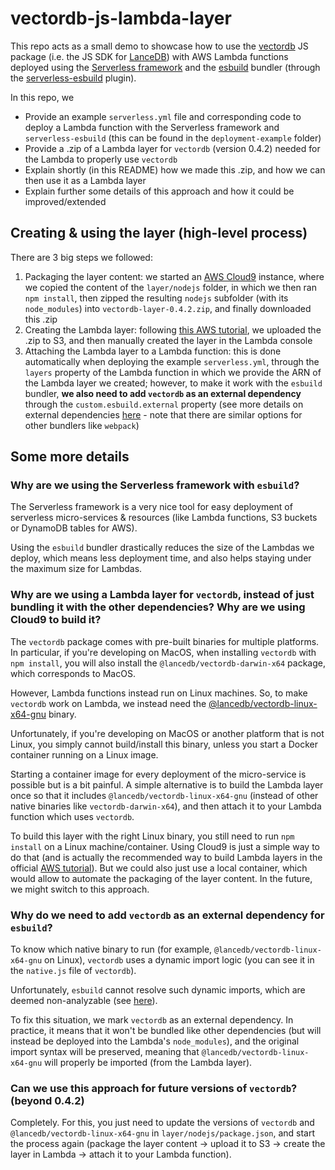# vectordb-js-lambda-layer

This repo acts as a small demo to showcase how to use the [vectordb](https://www.npmjs.com/package/vectordb) JS package (i.e. the JS SDK for [LanceDB](https://lancedb.com/)) with AWS Lambda functions deployed using the [Serverless framework](https://www.serverless.com/) and the [esbuild](https://esbuild.github.io/) bundler (through the [serverless-esbuild](https://www.npmjs.com/package/serverless-esbuild) plugin).

In this repo, we

- Provide an example `serverless.yml` file and corresponding code to deploy a Lambda function with the Serverless framework and `serverless-esbuild` (this can be found in the `deployment-example` folder)
- Provide a .zip of a Lambda layer for `vectordb` (version 0.4.2) needed for the Lambda to properly use `vectordb`
- Explain shortly (in this README) how we made this .zip, and how we can then use it as a Lambda layer
- Explain further some details of this approach and how it could be improved/extended

## Creating & using the layer (high-level process)

There are 3 big steps we followed:

1. Packaging the layer content: we started an [AWS Cloud9](https://aws.amazon.com/cloud9/) instance, where we copied the content of the `layer/nodejs` folder, in which we then ran `npm install`, then zipped the resulting `nodejs` subfolder (with its `node_modules`) into `vectordb-layer-0.4.2.zip`, and finally downloaded this .zip
2. Creating the Lambda layer: following [this AWS tutorial](https://docs.aws.amazon.com/lambda/latest/dg/creating-deleting-layers.html), we uploaded the .zip to S3, and then manually created the layer in the Lambda console
3. Attaching the Lambda layer to a Lambda function: this is done automatically when deploying the example `serverless.yml`, through the `layers` property of the Lambda function in which we provide the ARN of the Lambda layer we created; however, to make it work with the `esbuild` bundler, **we also need to add `vectordb` as an external dependency** through the `custom.esbuild.external` property (see more details on external dependencies [here](https://github.com/floydspace/serverless-esbuild?tab=readme-ov-file#external-dependencies) - note that there are similar options for other bundlers like `webpack`)

## Some more details

### Why are we using the Serverless framework with `esbuild`?

The Serverless framework is a very nice tool for easy deployment of serverless micro-services & resources (like Lambda functions, S3 buckets or DynamoDB tables for AWS).

Using the `esbuild` bundler drastically reduces the size of the Lambdas we deploy, which means less deployment time, and also helps staying under the maximum size for Lambdas.

### Why are we using a Lambda layer for `vectordb`, instead of just bundling it with the other dependencies? Why are we using Cloud9 to build it?

The `vectordb` package comes with pre-built binaries for multiple platforms. In particular, if you're developing on MacOS, when installing `vectordb` with `npm install`, you will also install the `@lancedb/vectordb-darwin-x64` package, which corresponds to MacOS.

However, Lambda functions instead run on Linux machines. So, to make `vectordb` work on Lambda, we instead need the [@lancedb/vectordb-linux-x64-gnu](https://www.npmjs.com/package/@lancedb/vectordb-linux-x64-gnu) binary.

Unfortunately, if you're developing on MacOS or another platform that is not Linux, you simply cannot build/install this binary, unless you start a Docker container running on a Linux image.

Starting a container image for every deployment of the micro-service is possible but is a bit painful. A simple alternative is to build the Lambda layer once so that it includes `@lancedb/vectordb-linux-x64-gnu` (instead of other native binaries like `vectordb-darwin-x64`), and then attach it to your Lambda function which uses `vectordb`.

To build this layer with the right Linux binary, you still need to run `npm install` on a Linux machine/container. Using Cloud9 is just a simple way to do that (and is actually the recommended way to build Lambda layers in the official [AWS tutorial](https://docs.aws.amazon.com/lambda/latest/dg/packaging-layers.html)). But we could also just use a local container, which would allow to automate the packaging of the layer content. In the future, we might switch to this approach.

### Why do we need to add `vectordb` as an external dependency for `esbuild`?

To know which native binary to run (for example, `@lancedb/vectordb-linux-x64-gnu` on Linux), `vectordb` uses a dynamic import logic (you can see it in the `native.js` file of `vectordb`).

Unfortunately, `esbuild` cannot resolve such dynamic imports, which are deemed non-analyzable (see [here](https://esbuild.github.io/api/#non-analyzable-imports)).

To fix this situation, we mark `vectordb` as an external dependency. In practice, it means that it won't be bundled like other dependencies (but will instead be deployed into the Lambda's `node_modules`), and the original import syntax will be preserved, meaning that `@lancedb/vectordb-linux-x64-gnu` will properly be imported (from the Lambda layer).

### Can we use this approach for future versions of `vectordb`? (beyond 0.4.2)

Completely. For this, you just need to update the versions of `vectordb` and `@lancedb/vectordb-linux-x64-gnu` in `layer/nodejs/package.json`, and start the process again (package the layer content -> upload it to S3 -> create the layer in Lambda -> attach it to your Lambda function).
